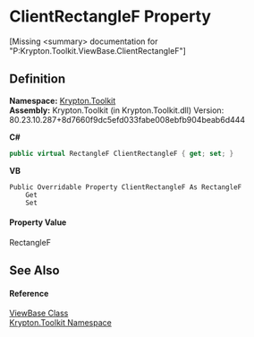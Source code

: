 # ClientRectangleF Property


\[Missing &lt;summary&gt; documentation for "P:Krypton.Toolkit.ViewBase.ClientRectangleF"\]



## Definition
**Namespace:** <a href="79d2eac2-21f4-54ff-7552-b20c33c30600.md">Krypton.Toolkit</a>  
**Assembly:** Krypton.Toolkit (in Krypton.Toolkit.dll) Version: 80.23.10.287+8d7660f9dc5efd033fabe008ebfb904beab6d444

**C#**
``` C#
public virtual RectangleF ClientRectangleF { get; set; }
```
**VB**
``` VB
Public Overridable Property ClientRectangleF As RectangleF
	Get
	Set
```



#### Property Value
RectangleF

## See Also


#### Reference
<a href="309ac2d8-bfc5-c1a7-ab6a-4f4cf86a1ba6.md">ViewBase Class</a>  
<a href="79d2eac2-21f4-54ff-7552-b20c33c30600.md">Krypton.Toolkit Namespace</a>  
